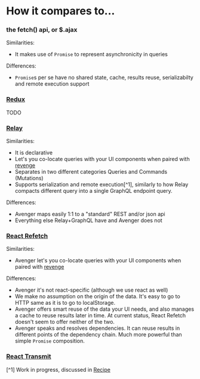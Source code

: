 # How it compares to...

### the fetch() api, or $.ajax

Similarities:
- It makes use of `Promise` to represent asynchronicity in queries

Differences:
- `Promise`s per se have no shared state, cache, results reuse, serializabilty and remote execution support

### [Redux](https://github.com/rackt/redux)

TODO

### [Relay](https://github.com/facebook/relay)

Similarities:
- It is declarative
- Let's you co-locate queries with your UI components when paired with [revenge](https://github.com/buildo/revenge)
- Separates in two different categories Queries and Commands (Mutations)
- Supports serialization and remote execution[^1], similarly to how Relay compacts different query into a single GraphQL endpoint query.

Differences:
- Avenger maps easily 1:1 to a "standard" REST and/or json api
- Everything else Relay+GraphQL have and Avenger does not

### [React Refetch](https://github.com/heroku/react-refetch)

Similarities:
- Avenger let's you co-locate queries with your UI components when paired with [revenge](https://github.com/buildo/revenge)

Differences:
- Avenger it's not react-specific (although we use react as well)
- We make no assumption on the origin of the data. It's easy to go to HTTP same as it is to go to localStorage.
- Avenger offers smart reuse of the data your UI needs, and also manages a cache to reuse results later in time. At current status, React Refetch doesn't seem to offer neither of the two.
- Avenger speaks and resolves dependencies. It can reuse results in different points of the dependency chain. Much more powerful than simple `Promise` composition.

### [React Transmit](https://github.com/RickWong/react-transmit)

[^1] Work in progress, discussed in [Recipe](../wip/Recipe.md)